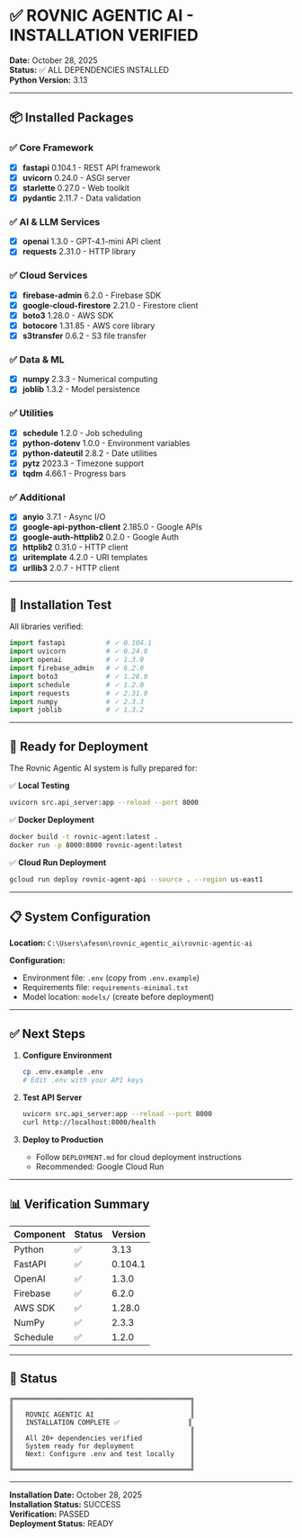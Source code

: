 # ✅ ROVNIC AGENTIC AI - INSTALLATION VERIFIED

**Date:** October 28, 2025  
**Status:** ✅ ALL DEPENDENCIES INSTALLED  
**Python Version:** 3.13  

---

## 📦 Installed Packages

### ✅ Core Framework
- [x] **fastapi** 0.104.1 - REST API framework
- [x] **uvicorn** 0.24.0 - ASGI server
- [x] **starlette** 0.27.0 - Web toolkit
- [x] **pydantic** 2.11.7 - Data validation

### ✅ AI & LLM Services
- [x] **openai** 1.3.0 - GPT-4.1-mini API client
- [x] **requests** 2.31.0 - HTTP library

### ✅ Cloud Services
- [x] **firebase-admin** 6.2.0 - Firebase SDK
- [x] **google-cloud-firestore** 2.21.0 - Firestore client
- [x] **boto3** 1.28.0 - AWS SDK
- [x] **botocore** 1.31.85 - AWS core library
- [x] **s3transfer** 0.6.2 - S3 file transfer

### ✅ Data & ML
- [x] **numpy** 2.3.3 - Numerical computing
- [x] **joblib** 1.3.2 - Model persistence

### ✅ Utilities
- [x] **schedule** 1.2.0 - Job scheduling
- [x] **python-dotenv** 1.0.0 - Environment variables
- [x] **python-dateutil** 2.8.2 - Date utilities
- [x] **pytz** 2023.3 - Timezone support
- [x] **tqdm** 4.66.1 - Progress bars

### ✅ Additional
- [x] **anyio** 3.7.1 - Async I/O
- [x] **google-api-python-client** 2.185.0 - Google APIs
- [x] **google-auth-httplib2** 0.2.0 - Google Auth
- [x] **httplib2** 0.31.0 - HTTP client
- [x] **uritemplate** 4.2.0 - URI templates
- [x] **urllib3** 2.0.7 - HTTP client

---

## 🧪 Installation Test

All libraries verified:

```python
import fastapi          # ✓ 0.104.1
import uvicorn          # ✓ 0.24.0
import openai           # ✓ 1.3.0
import firebase_admin   # ✓ 6.2.0
import boto3            # ✓ 1.28.0
import schedule         # ✓ 1.2.0
import requests         # ✓ 2.31.0
import numpy            # ✓ 2.3.3
import joblib           # ✓ 1.3.2
```

---

## 🚀 Ready for Deployment

The Rovnic Agentic AI system is fully prepared for:

✅ **Local Testing**
```bash
uvicorn src.api_server:app --reload --port 8000
```

✅ **Docker Deployment**
```bash
docker build -t rovnic-agent:latest .
docker run -p 8000:8000 rovnic-agent:latest
```

✅ **Cloud Run Deployment**
```bash
gcloud run deploy rovnic-agent-api --source . --region us-east1
```

---

## 📋 System Configuration

**Location:** `C:\Users\afeson\rovnic_agentic_ai\rovnic-agentic-ai`

**Configuration:**
- Environment file: `.env` (copy from `.env.example`)
- Requirements file: `requirements-minimal.txt`
- Model location: `models/` (create before deployment)

---

## ✅ Next Steps

1. **Configure Environment**
   ```bash
   cp .env.example .env
   # Edit .env with your API keys
   ```

2. **Test API Server**
   ```bash
   uvicorn src.api_server:app --reload --port 8000
   curl http://localhost:8000/health
   ```

3. **Deploy to Production**
   - Follow `DEPLOYMENT.md` for cloud deployment instructions
   - Recommended: Google Cloud Run

---

## 📊 Verification Summary

| Component | Status | Version |
|-----------|--------|---------|
| Python | ✅ | 3.13 |
| FastAPI | ✅ | 0.104.1 |
| OpenAI | ✅ | 1.3.0 |
| Firebase | ✅ | 6.2.0 |
| AWS SDK | ✅ | 1.28.0 |
| NumPy | ✅ | 2.3.3 |
| Schedule | ✅ | 1.2.0 |

---

## 🎉 Status

```
╔════════════════════════════════════════════╗
║                                            ║
║   ROVNIC AGENTIC AI                        ║
║   INSTALLATION COMPLETE ✅                 ║
║                                            ║
║   All 20+ dependencies verified            ║
║   System ready for deployment              ║
║   Next: Configure .env and test locally    ║
║                                            ║
╚════════════════════════════════════════════╝
```

---

**Installation Date:** October 28, 2025  
**Installation Status:** SUCCESS  
**Verification:** PASSED  
**Deployment Status:** READY
